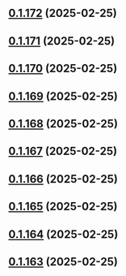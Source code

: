 ## [0.1.172](https://github.com/binary-braids/terraform-oracle/compare/v0.1.171...v0.1.172) (2025-02-25)



## [0.1.171](https://github.com/binary-braids/terraform-oracle/compare/v0.1.170...v0.1.171) (2025-02-25)



## [0.1.170](https://github.com/binary-braids/terraform-oracle/compare/v0.1.169...v0.1.170) (2025-02-25)



## [0.1.169](https://github.com/binary-braids/terraform-oracle/compare/v0.1.168...v0.1.169) (2025-02-25)



## [0.1.168](https://github.com/binary-braids/terraform-oracle/compare/v0.1.167...v0.1.168) (2025-02-25)



## [0.1.167](https://github.com/binary-braids/terraform-oracle/compare/v0.1.166...v0.1.167) (2025-02-25)



## [0.1.166](https://github.com/binary-braids/terraform-oracle/compare/v0.1.165...v0.1.166) (2025-02-25)



## [0.1.165](https://github.com/binary-braids/terraform-oracle/compare/v0.1.164...v0.1.165) (2025-02-25)



## [0.1.164](https://github.com/binary-braids/terraform-oracle/compare/v0.1.163...v0.1.164) (2025-02-25)



## [0.1.163](https://github.com/binary-braids/terraform-oracle/compare/v0.1.162...v0.1.163) (2025-02-25)



